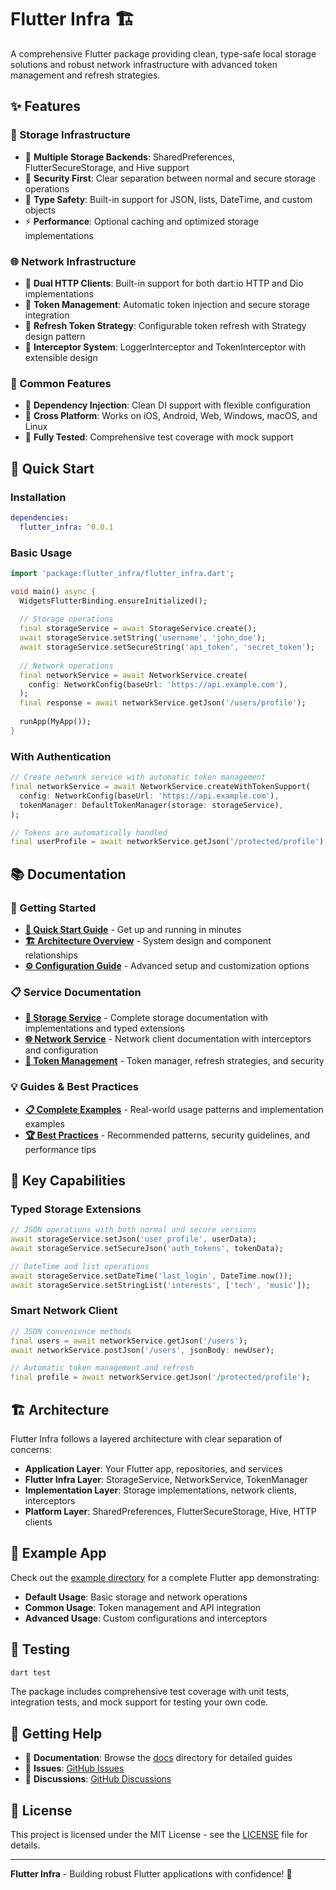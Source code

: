 # Flutter Infra 🏗️

A comprehensive Flutter package providing clean, type-safe local storage solutions and robust network infrastructure with advanced token management and refresh strategies.

## ✨ Features

### 💾 Storage Infrastructure
- 🎯 **Multiple Storage Backends**: SharedPreferences, FlutterSecureStorage, and Hive support
- 🔐 **Security First**: Clear separation between normal and secure storage operations  
- 🧩 **Type Safety**: Built-in support for JSON, lists, DateTime, and custom objects
- ⚡ **Performance**: Optional caching and optimized storage implementations

### 🌐 Network Infrastructure  
- 🚀 **Dual HTTP Clients**: Built-in support for both dart:io HTTP and Dio implementations
- 🔑 **Token Management**: Automatic token injection and secure storage integration
- 🔄 **Refresh Token Strategy**: Configurable token refresh with Strategy design pattern
- 📡 **Interceptor System**: LoggerInterceptor and TokenInterceptor with extensible design

### 🔧 Common Features
- 🔧 **Dependency Injection**: Clean DI support with flexible configuration
- 📱 **Cross Platform**: Works on iOS, Android, Web, Windows, macOS, and Linux
- 🧪 **Fully Tested**: Comprehensive test coverage with mock support

## 🚀 Quick Start

### Installation

```yaml
dependencies:
  flutter_infra: ^0.0.1
```

### Basic Usage

```dart
import 'package:flutter_infra/flutter_infra.dart';

void main() async {
  WidgetsFlutterBinding.ensureInitialized();
  
  // Storage operations
  final storageService = await StorageService.create();
  await storageService.setString('username', 'john_doe');
  await storageService.setSecureString('api_token', 'secret_token');
  
  // Network operations  
  final networkService = await NetworkService.create(
    config: NetworkConfig(baseUrl: 'https://api.example.com'),
  );
  final response = await networkService.getJson('/users/profile');
  
  runApp(MyApp());
}
```

### With Authentication

```dart
// Create network service with automatic token management
final networkService = await NetworkService.createWithTokenSupport(
  config: NetworkConfig(baseUrl: 'https://api.example.com'),
  tokenManager: DefaultTokenManager(storage: storageService),
);

// Tokens are automatically handled
final userProfile = await networkService.getJson('/protected/profile');
```

## 📚 Documentation

### 📖 Getting Started
- **[🚀 Quick Start Guide](docs/quick-start.md)** - Get up and running in minutes
- **[🏗️ Architecture Overview](docs/architecture.md)** - System design and component relationships
- **[⚙️ Configuration Guide](docs/configuration.md)** - Advanced setup and customization options

### 📋 Service Documentation
- **[💾 Storage Service](docs/storage-service.md)** - Complete storage documentation with implementations and typed extensions
- **[🌐 Network Service](docs/network-service.md)** - Network client documentation with interceptors and configuration
- **[🔐 Token Management](docs/token-management.md)** - Token manager, refresh strategies, and security

### 💡 Guides & Best Practices
- **[📋 Complete Examples](docs/examples.md)** - Real-world usage patterns and implementation examples
- **[🏆 Best Practices](docs/best-practices.md)** - Recommended patterns, security guidelines, and performance tips

## 🧩 Key Capabilities

### Typed Storage Extensions
```dart
// JSON operations with both normal and secure versions
await storageService.setJson('user_profile', userData);
await storageService.setSecureJson('auth_tokens', tokenData);

// DateTime and list operations
await storageService.setDateTime('last_login', DateTime.now());
await storageService.setStringList('interests', ['tech', 'music']);
```

### Smart Network Client
```dart
// JSON convenience methods
final users = await networkService.getJson('/users');
await networkService.postJson('/users', jsonBody: newUser);

// Automatic token management and refresh
final profile = await networkService.getJson('/protected/profile');
```

## 🏗️ Architecture

Flutter Infra follows a layered architecture with clear separation of concerns:

- **Application Layer**: Your Flutter app, repositories, and services
- **Flutter Infra Layer**: StorageService, NetworkService, TokenManager
- **Implementation Layer**: Storage implementations, network clients, interceptors  
- **Platform Layer**: SharedPreferences, FlutterSecureStorage, Hive, HTTP clients

## 📱 Example App

Check out the [example directory](example/) for a complete Flutter app demonstrating:
- **Default Usage**: Basic storage and network operations
- **Common Usage**: Token management and API integration  
- **Advanced Usage**: Custom configurations and interceptors

## 🧪 Testing

```bash
dart test
```

The package includes comprehensive test coverage with unit tests, integration tests, and mock support for testing your own code.

## 🤝 Getting Help

- 📖 **Documentation**: Browse the [docs](docs/) directory for detailed guides
- 🐛 **Issues**: [GitHub Issues](https://github.com/your-repo/flutter_infra/issues)
- 💬 **Discussions**: [GitHub Discussions](https://github.com/your-repo/flutter_infra/discussions)

## 📄 License

This project is licensed under the MIT License - see the [LICENSE](LICENSE) file for details.

---

**Flutter Infra** - Building robust Flutter applications with confidence! 🚀

